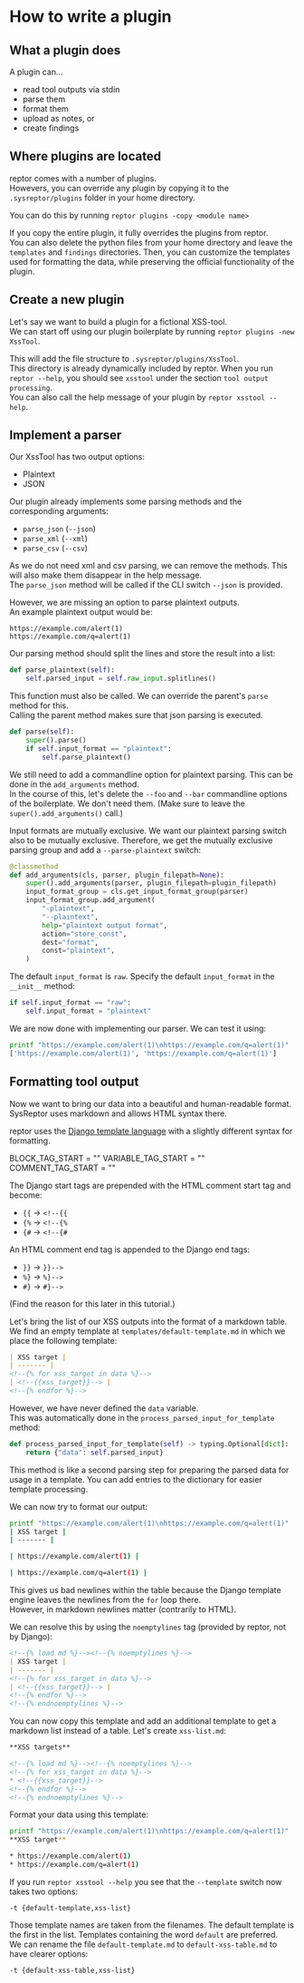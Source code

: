 # How to write a plugin
## What a plugin does

A plugin can...
* read tool outputs via stdin
* parse them
* format them
* upload as notes, or
* create findings

## Where plugins are located

reptor comes with a number of plugins.  
Howevers, you can override any plugin by copying it to the `.sysreptor/plugins` folder in your home directory.

You can do this by running `reptor plugins -copy <module name>`

If you copy the entire plugin, it fully overrides the plugins from reptor.  
You can also delete the python files from your home directory and leave the `templates` and `findings` directories. Then, you can customize the templates used for formatting the data, while preserving the official functionality of the plugin.

## Create a new plugin

Let's say we want to build a plugin for a fictional XSS-tool.  
We can start off using our plugin boilerplate by running `reptor plugins -new XssTool`.

This will add the file structure to `.sysreptor/plugins/XssTool`.  
This directory is already dynamically included by reptor. When you run `reptor --help`, you should see `xsstool` under the section `tool output processing`.  
You can also call the help message of your plugin by `reptor xsstool --help`.


## Implement a parser

Our XssTool has two output options:
* Plaintext
* JSON

Our plugin already implements some parsing methods and the corresponding arguments:
* `parse_json` (`--json`)
* `parse_xml` (`--xml`)
* `parse_csv` (`--csv`)

As we do not need xml and csv parsing, we can remove the methods. This will also make them disappear in the help message.  
The `parse_json` method will be called if the CLI switch `--json` is provided.  

However, we are missing an option to parse plaintext outputs.  
An example plaintext output would be:

```
https://example.com/alert(1)
https://example.com/q=alert(1)
```

Our parsing method should split the lines and store the result into a list:

```python
def parse_plaintext(self):
    self.parsed_input = self.raw_input.splitlines()
```

This function must also be called. We can override the parent's `parse` method for this.  
Calling the parent method makes sure that json parsing is executed.

```python
def parse(self):
    super().parse()
    if self.input_format == "plaintext":
        self.parse_plaintext()
```

We still need to add a commandline option for plaintext parsing. This can be done in the `add_arguments` method.  
In the course of this, let's delete the `--foo` and `--bar` commandline options of the boilerplate. We don't need them. (Make sure to leave the `super().add_arguments()` call.)

Input formats are mutually exclusive. We want our plaintext parsing switch also to be mutually exclusive. Therefore, we get the mutually exclusive parsing group and add a `--parse-plaintext` switch:

```python
@classmethod
def add_arguments(cls, parser, plugin_filepath=None):
    super().add_arguments(parser, plugin_filepath=plugin_filepath)
    input_format_group = cls.get_input_format_group(parser)
    input_format_group.add_argument(
        "-plaintext",
        "--plaintext",
        help="plaintext output format",
        action="store_const",
        dest="format",
        const="plaintext",
    )
```

The default `input_format` is `raw`. Specify the default `input_format` in the `__init__` method:

```python
if self.input_format == "raw":
    self.input_format = "plaintext"
```

We are now done with implementing our parser. We can test it using:

```bash
printf "https://example.com/alert(1)\nhttps://example.com/q=alert(1)" | reptor xsstool --parse      
['https://example.com/alert(1)', 'https://example.com/q=alert(1)']
```

## Formatting tool output

Now we want to bring our data into a beautiful and human-readable format. SysReptor uses markdown and allows HTML syntax there.

reptor uses the [Django template language](https://docs.djangoproject.com/en/4.2/ref/templates/language/) with a slightly different syntax for formatting.  

BLOCK_TAG_START = "<!--{%"
BLOCK_TAG_END = "%}-->"
VARIABLE_TAG_START = "<!--{{"
VARIABLE_TAG_END = "}}-->"
COMMENT_TAG_START = "<!--{#"
COMMENT_TAG_END = "#}-->"

The Django start tags are prepended with the HTML comment start tag and become:
* `{{` -> `<!--{{`
* `{%` -> `<!--{%`
* `{#` -> `<!--{#`

An HTML comment end tag is appended to the Django end tags:

* `}}` -> `}}-->`
* `%}` -> `%}-->`
* `#}` -> `#}-->`

(Find the reason for this later in this tutorial.)

Let's bring the list of our XSS outputs into the format of a markdown table.  
We find an empty template at `templates/default-template.md` in which we place the following template:

```md
| XSS target |
| ------- |
<!--{% for xss_target in data %}-->
| <!--{{xss_target}}--> |
<!--{% endfor %}-->
```

However, we have never defined the `data` variable.  
This was automatically done in the `process_parsed_input_for_template` method: 

```python
def process_parsed_input_for_template(self) -> typing.Optional[dict]:
    return {"data": self.parsed_input}
```

This method is like a second parsing step for preparing the parsed data for usage in a template. You can add entries to the dictionary for easier template processing.

We can now try to format our output:

```bash
printf "https://example.com/alert(1)\nhttps://example.com/q=alert(1)" | reptor xsstool --format 
| XSS target |
| ------- |

| https://example.com/alert(1) |

| https://example.com/q=alert(1) |
```

This gives us bad newlines within the table because the Django template engine leaves the newlines from the `for` loop there.  
However, in markdown newlines matter (contrarily to HTML).

We can resolve this by using the `noemptylines` tag (provided by reptor, not by Django):

```md
<!--{% load md %}--><!--{% noemptylines %}-->
| XSS target |
| ------- |
<!--{% for xss_target in data %}-->
| <!--{{xss_target}}--> |
<!--{% endfor %}-->
<!--{% endnoemptylines %}-->
```

You can now copy this template and add an additional template to get a markdown list instead of a table. Let's create `xss-list.md`:

```md
**XSS targets**

<!--{% load md %}--><!--{% noemptylines %}-->
<!--{% for xss_target in data %}-->
* <!--{{xss_target}}-->
<!--{% endfor %}-->
<!--{% endnoemptylines %}-->
```

Format your data using this template:

```bash
printf "https://example.com/alert(1)\nhttps://example.com/q=alert(1)" | reptor xsstool --format --template xss-list
**XSS target**

* https://example.com/alert(1)
* https://example.com/q=alert(1)
```

If you run `reptor xsstool --help` you see that the `--template` switch now takes two options:

```
-t {default-template,xss-list}
```

Those template names are taken from the filenames. The default template is the first in the list. Templates containing the word `default` are preferred.  
We can rename the file `default-template.md` to `default-xss-table.md` to have clearer options:

```
-t {default-xss-table,xss-list}
```

